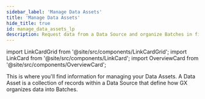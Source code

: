 ```yaml
---
sidebar_label: 'Manage Data Assets'
title: 'Manage Data Assets'
hide_title: true
id: manage_data_assets_lp
description: Request data from a Data Source and organize Batches in file-based and SQL Data Assets.
---
```


import LinkCardGrid from '@site/src/components/LinkCardGrid';
import LinkCard from '@site/src/components/LinkCard';
import OverviewCard from '@site/src/components/OverviewCard';

<OverviewCard title={frontMatter.title}>
  This is where you'll find information for managing your Data Assets. A Data Asset is a collection of records within a Data Source that define how GX organizes data into Batches.
</OverviewCard>

<LinkCardGrid>
  <LinkCard topIcon label="Request data from a Data Asset" description="Request data from a Data Source" to="/oss/guides/connecting_to_your_data/fluent/batch_requests/how_to_request_data_from_a_data_asset" icon="/img/request_icon.svg" />
  <LinkCard topIcon label="Organize Batches in a file-based Data Asset" description="Organize Batches in a file-based Data Asset" to="/oss/guides/connecting_to_your_data/fluent/data_assets/how_to_organize_batches_in_a_file_based_data_asset" icon="/img/organize_icon.svg" />
  <LinkCard topIcon label="Manage SQL Data Assets" description="Connect GX to SQL tables and data returned by SQL database queries, and organize Batches in a SQL Data Asset" to="/oss/guides/connecting_to_your_data/fluent/database/sql_data_assets" icon="/img/manage_sql_icon.svg" />
</LinkCardGrid>
